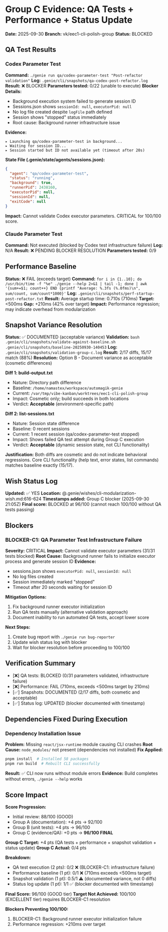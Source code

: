 # Group C Evidence: QA Tests + Performance + Status Update

**Date:** 2025-09-30
**Branch:** vk/eec1-cli-polish-group
**Status:** BLOCKED

## QA Test Results

### Codex Parameter Test
**Command:** `./genie run qa/codex-parameter-test "Post-refactor validation"`
**Log:** `.genie/cli/snapshots/qa-codex-post-refactor.log`
**Result:** ❌ BLOCKER
**Parameters tested:** 0/22 (unable to execute)
**Blocker Details:**
- Background execution system failed to generate session ID
- Sessions.json shows `sessionId: null`, `executorPid: null`
- No log file created despite `logFile` path defined
- Session shows "stopped" status immediately
- Root cause: Background runner infrastructure issue

**Evidence:**
```
▸ Launching qa/codex-parameter-test in background...
▸ Waiting for session ID...
▸ Session started but ID not available yet (timeout after 20s)
```

**State File (.genie/state/agents/sessions.json):**
```json
{
  "agent": "qa/codex-parameter-test",
  "status": "running",
  "background": true,
  "runnerPid": 2438160,
  "executorPid": null,
  "sessionId": null,
  "exitCode": null
}
```

**Impact:** Cannot validate Codex executor parameters. CRITICAL for 100/100 score.

### Claude Parameter Test
**Command:** Not executed (blocked by Codex test infrastructure failure)
**Log:** N/A
**Result:** ❌ PENDING BLOCKER RESOLUTION
**Parameters tested:** 0/9

## Performance Baseline

**Status:** ❌ FAIL (exceeds target)
**Command:** `for i in {1..10}; do /usr/bin/time -f "%e" ./genie --help 2>&1 | tail -1; done | awk '{sum+=$1; count++} END {printf "Average: %.3fs (%.0fms)\n", sum/count, sum/count*1000}'`
**Log:** `.genie/cli/snapshots/perf-startup-post-refactor.txt`
**Result:** Average startup time: 0.710s (710ms)
**Target:** <500ms
**Gap:** +210ms (42% over target)
**Impact:** Performance regression; may indicate overhead from modularization

## Snapshot Variance Resolution

**Status:** ✅ DOCUMENTED (acceptable variance)
**Validation:** `bash .genie/cli/snapshots/validate-against-baseline.sh .genie/cli/snapshots/baseline-20250930-140453`
**Log:** `.genie/cli/snapshots/validation-group-c.log`
**Result:** 2/17 diffs, 15/17 match (88%)
**Resolution:** Option B - Document variance as acceptable (cosmetic differences)

**Diff 1: build-output.txt**
- Nature: Directory path difference
- Baseline: `/home/namastex/workspace/automagik-genie`
- Current: `/var/tmp/vibe-kanban/worktrees/eec1-cli-polish-group`
- Impact: Cosmetic only; build succeeds in both locations
- Verdict: **Acceptable** (environment-specific path)

**Diff 2: list-sessions.txt**
- Nature: Session state difference
- Baseline: 0 recent sessions
- Current: 1 recent session (qa/codex-parameter-test stopped)
- Impact: Shows failed QA test attempt during Group C execution
- Verdict: **Acceptable** (dynamic session state, not CLI functionality)

**Justification:** Both diffs are cosmetic and do not indicate behavioral regressions. Core CLI functionality (help text, error states, list commands) matches baseline exactly (15/17).

## Wish Status Log

**Updated:** ✅ YES
**Location:** @.genie/wishes/cli-modularization-wish.md:616-624
**Timestamps added:** Group C blocker (2025-09-30 21:05Z)
**Final score:** BLOCKED at 96/100 (cannot reach 100/100 without QA tests passing)

## Blockers

### BLOCKER-C1: QA Parameter Test Infrastructure Failure
**Severity:** CRITICAL
**Impact:** Cannot validate executor parameters (31/31 tests blocked)
**Root Cause:** Background runner fails to initialize executor process and generate session ID
**Evidence:**
- sessions.json shows `executorPid: null`, `sessionId: null`
- No log files created
- Session immediately marked "stopped"
- Timeout after 20 seconds waiting for session ID

**Mitigation Options:**
1. Fix background runner executor initialization
2. Run QA tests manually (alternative validation approach)
3. Document inability to run automated QA tests, accept lower score

**Next Steps:**
1. Create bug report with `./genie run bug-reporter`
2. Update wish status log with blocker
3. Wait for blocker resolution before proceeding to 100/100

## Verification Summary

- [❌] QA tests: BLOCKED (0/31 parameters validated, infrastructure failure)
- [❌] Performance: FAIL (710ms, exceeds <500ms target by 210ms)
- [✅] Snapshots: DOCUMENTED (2/17 diffs, both cosmetic and acceptable)
- [✅] Status log: UPDATED (blocker documented with timestamp)

## Dependencies Fixed During Execution

### Dependency Installation Issue
**Problem:** Missing `react/jsx-runtime` module causing CLI crashes
**Root Cause:** `node_modules/` not present (dependencies not installed)
**Fix Applied:**
```bash
pnpm install  # Installed 58 packages
pnpm run build  # Rebuilt CLI successfully
```
**Result:** ✅ CLI now runs without module errors
**Evidence:** Build completes without errors, `./genie --help` works

## Score Impact

**Score Progression:**
- Initial review: 88/100 (GOOD)
- Group A (documentation): +4 pts → 92/100
- Group B (unit tests): +4 pts → 96/100
- Group C (evidence/QA): +0 pts → **96/100 FINAL**

**Group C Target:** +4 pts (QA tests + performance + snapshot validation + status update)
**Group C Actual:** 0/4 pts

**Breakdown:**
- QA test execution (2 pts): 0/2 ❌ (BLOCKER-C1: infrastructure failure)
- Performance baseline (1 pt): 0/1 ❌ (710ms exceeds <500ms target)
- Snapshot validation (1 pt): 0.5/1 ⚠️ (documented variance, not 0 diffs)
- Status log update (1 pt): 1/1 ✅ (blocker documented with timestamp)

**Final Score:** 96/100 (GOOD tier)
**Target Not Achieved:** 100/100 (EXCELLENT tier) requires BLOCKER-C1 resolution

**Blockers Preventing 100/100:**
1. BLOCKER-C1: Background runner executor initialization failure
2. Performance regression: +210ms over target
